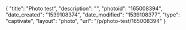 {
    "title": "Photo test",
    "description": "",
    "photoid": "165008394",
    "date_created": "1539108374",
    "date_modified": "1539108377",
    "type": "captivate",
    "layout": "photo",
    "url": "\/p\/photo-test\/165008394"
}